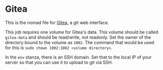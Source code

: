 # Gitea

This is the nomad file for [Gitea](https://github.com/go-gitea/gitea), a git web interface.

This job requires one volume for Gitea's data. This volume should be called `gitea-data` and should be read/write, not readonly. Set the owner of the directory bound to the volume as `1002`. The command that would be used for this is `sudo chown 1002:1002 <volume directory>`.

In the `env` stanza, there is an SSH domain. Set that to the local IP of your server so that you can use it to upload to git via SSH.